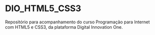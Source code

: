 # DIO_HTML5_CSS3
Repositório para acompanhamento do curso Programação para Internet com HTML5 e CSS3, da plataforma Digital Innovation One.
